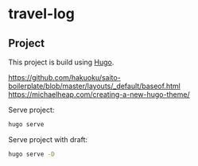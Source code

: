 # travel-log

## Project

This project is build using [Hugo](https://gohugo.io/).

https://github.com/hakuoku/saito-boilerplate/blob/master/layouts/_default/baseof.html
https://michaelheap.com/creating-a-new-hugo-theme/

Serve project:

```bash
hugo serve
```

Serve project with draft:

```bash
hugo serve -D
```